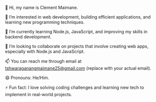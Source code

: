 👋 Hi, my name is Clement Maimane.


👀 I’m interested in web development, building efficient applications, and learning new programming techniques.


🌱 I’m currently learning Node.js, JavaScript, and improving my skills in backend development.


💞️ I’m looking to collaborate on projects that involve creating web apps, especially with Node.js and JavaScript.


📫 You can reach me through email at tshwaraganangmaimane25@gmail.com (replace with your actual email).


😄 Pronouns: He/Him.


⚡ Fun fact: I love solving coding challenges and learning new tech to implement in real-world projects.
